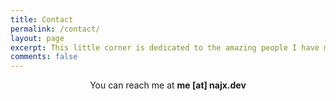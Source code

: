 ```yaml
---
title: Contact
permalink: /contact/
layout: page
excerpt: This little corner is dedicated to the amazing people I have met who believed in me and helped me step out of the ordinary to become great.
comments: false
---
```


<html lang="en">
<head>
    <meta charset="UTF-8">
    <meta name="viewport" content="width=device-width, initial-scale=1.0">
    <title>Contact</title>
</head>
<body>
    <div align="center">
        You can reach me at <b title="Currently not available. Please use LinkedIn.">me [at] najx.dev</b>
    </div>
</body>
</html>
